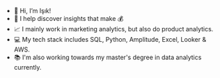 - 👋 Hi, I’m Işık!
- 👀 I help discover insights that make 💰
- 📈 I mainly work in marketing analytics, but also do product analytics.
- 💻 My tech stack includes SQL, Python, Amplitude, Excel, Looker & AWS.
- 📚 I'm also working towards my master's degree in data analytics currently.

<!---
isikkara/isikkara is a ✨ special ✨ repository because its `README.md` (this file) appears on your GitHub profile.
You can click the Preview link to take a look at your changes.
--->
